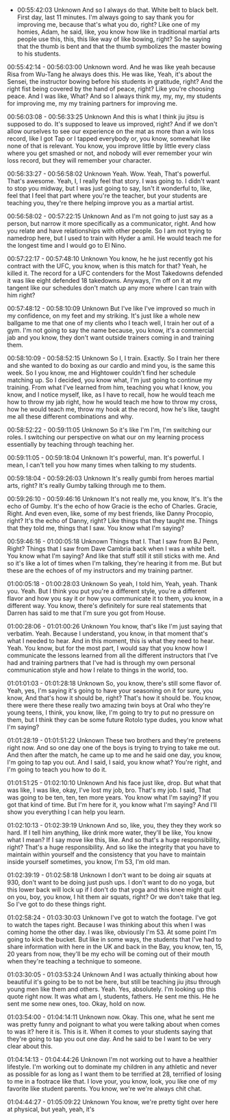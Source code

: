  - 00:55:42:03
Unknown
And so I always do that. White belt to black belt. First day, last 11 minutes. I'm always going to say thank you for improving me, because that's what you do, right? Like one of my homies, Adam, he said, like, you know how like in traditional martial arts people use this, this, this like way of like bowing, right? So he saying that the thumb is bent and that the thumb symbolizes the master bowing to his students.

00:55:42:14 - 00:56:03:00
Unknown
word. And he was like yeah because Risa from Wu-Tang he always does this. He was like, Yeah, it's about the Sensei, the instructor bowing before his students in gratitude, right? And the right fist being covered by the hand of peace, right? Like you're choosing peace. And I was like, What? And so I always think my, my, my, my students for improving me, my my training partners for improving me.

00:56:03:08 - 00:56:33:25
Unknown
And this is what I think jiu jitsu is supposed to do. It's supposed to leave us improved, right? And if we don't allow ourselves to see our experience on the mat as more than a win loss record, like I got Tap or I tapped everybody or, you know, somewhat like none of that is relevant. You know, you improve little by little every class where you get smashed or not, and nobody will ever remember your win loss record, but they will remember your character.

00:56:33:27 - 00:56:58:02
Unknown
Yeah. Wow. Yeah, That's powerful. That's awesome. Yeah, I, I really feel that story. I was going to. I didn't want to stop you midway, but I was just going to say, Isn't it wonderful to, like, feel that I feel that part where you're the teacher, but your students are teaching you, they're there helping improve you as a martial artist.

00:56:58:02 - 00:57:22:15
Unknown
And as I'm not going to just say as a person, but narrow it more specifically as a communicator, right. And how you relate and have relationships with other people. So I am not trying to namedrop here, but I used to train with Hyder a amil. He would teach me for the longest time and I would go to El Nino.

00:57:22:17 - 00:57:48:10
Unknown
You know, he he just recently got his contract with the UFC, you know, when is this match for that? Yeah, he killed it. The record for a UFC contenders for the Most Takedowns defended it was like eight defended 18 takedowns. Anyways, I'm off on it at my tangent like our schedules don't match up any more where I can train with him right?

00:57:48:12 - 00:58:10:09
Unknown
But I've like I've improved so much in my confidence, on my feet and my striking. It's just like a whole new ballgame to me that one of my clients who I teach well, I train her out of a gym. I'm not going to say the name because, you know, it's a commercial jab and you know, they don't want outside trainers coming in and training them.

00:58:10:09 - 00:58:52:15
Unknown
So I, I train. Exactly. So I train her there and she wanted to do boxing as our cardio and mind you, is the same this week. So I you know, me and Hightower couldn't find her schedule matching up. So I decided, you know what, I'm just going to continue my training. From what I've learned from him, teaching you what I know, you know, and I notice myself, like, as I have to recall, how he would teach me how to throw my jab right, how he would teach me how to throw my cross, how he would teach me, throw my hook at the record, how he's like, taught me all these different combinations and why.

00:58:52:22 - 00:59:11:05
Unknown
So it's like I'm I'm, I'm switching our roles. I switching our perspective on what our on my learning process essentially by teaching through teaching her.

00:59:11:05 - 00:59:18:04
Unknown
It's powerful, man. It's powerful. I mean, I can't tell you how many times when talking to my students.

00:59:18:04 - 00:59:26:03
Unknown
It's really gumbi from heroes martial arts, right? It's really Gumby talking through me to them.

00:59:26:10 - 00:59:46:16
Unknown
It's not really me, you know, It's. It's the echo of Gumby. It's the echo of how Gracie is the echo of Charles. Gracie, Right. And even even, like, some of my best friends, like Danny Procopio, right? It's the echo of Danny, right? Like things that they taught me. Things that they told me, things that I saw. You know what I'm saying?

00:59:46:16 - 01:00:05:18
Unknown
Things that I. That I saw from BJ Penn, Right? Things that I saw from Dave Cambria back when I was a white belt. You know what I'm saying? And like that stuff still it still sticks with me. And so it's like a lot of times when I'm talking, they're hearing it from me. But but these are the echoes of of my instructors and my training partner.

01:00:05:18 - 01:00:28:03
Unknown
So yeah, I told him, Yeah, yeah. Thank you. Yeah. But I think you put you're a different style, you're a different flavor and how you say it or how you communicate it to them, you know, in a different way. You know, there's definitely for sure real statements that Darren has said to me that I'm sure you got from House.

01:00:28:06 - 01:01:00:26
Unknown
You know, that's like I'm just saying that verbatim. Yeah. Because I understand, you know, in that moment that's what I needed to hear. And in this moment, this is what they need to hear. Yeah. You know, but for the most part, I would say that you know how I communicate the lessons learned from all the different instructors that I've had and training partners that I've had is through my own personal communication style and how I relate to things in the world, too.

01:01:01:03 - 01:01:28:18
Unknown
So, you know, there's still some flavor of. Yeah, yes, I'm saying it's going to have your seasoning on it for sure, you know, And that's how it should be, right? That's how it should be. You know, there were there these really two amazing twin boys at Oral who they're young teens, I think, you know, like, I'm going to try to put no pressure on them, but I think they can be some future Rotolo type dudes, you know what I'm saying?

01:01:28:19 - 01:01:51:22
Unknown
These two brothers and they're preteens right now. And so one day one of the boys is trying to trying to take me out. And then after the match, he came up to me and he said one day, you know, I'm going to tap you out. And I said, I said, you know what? You're right, and I'm going to teach you how to do it.

01:01:51:25 - 01:02:10:10
Unknown
And his face just like, drop. But what that was like, I was like, okay, I've lost my job, bro. That's my job. I said, That was going to be ten, ten, ten more years. You know what I'm saying? If you got that kind of time. But I'm here for it, you know what I'm saying? And I'll show you everything I can help you learn.

01:02:10:13 - 01:02:39:19
Unknown
And so, like, you, they they they work so hard. If I tell him anything, like drink more water, they'll be like, You know what I mean? If I say move like this, like. And so that's a huge responsibility, right? That's a huge responsibility. And so like the integrity that you have to maintain within yourself and the consistency that you have to maintain inside yourself sometimes, you know, I'm 53, I'm old man.

01:02:39:19 - 01:02:58:18
Unknown
I don't want to be doing air squats at 930, don't want to be doing just push ups. I don't want to do no yoga, but this lower back will lock up if I don't do that yoga and this knee might quit on you, boy, you know, I hit them air squats, right? Or we don't take that leg. So I've got to do these things right.

01:02:58:24 - 01:03:30:03
Unknown
I've got to watch the footage. I've got to watch the tapes right. Because I was thinking about this when I was coming home the other day. I was like, obviously I'm 53. At some point I'm going to kick the bucket. But like in some ways, the students that I've had to share information with here in the UK and back in the Bay, you know, ten, 15, 20 years from now, they'll be my echo will be coming out of their mouth when they're teaching a technique to someone.

01:03:30:05 - 01:03:53:24
Unknown
And I was actually thinking about how beautiful it's going to be to not be here, but still be teaching jiu jitsu through young men like them and others. Yeah. Yes, absolutely. I'm looking up this quote right now. It was what am I, students, fathers. He sent me this. He he sent me some new ones, too. Okay, hold on now.

01:03:54:00 - 01:04:14:11
Unknown
now. Okay. This one, what he sent me was pretty funny and poignant to what you were talking about when comes to was it? here it is. This is it. When it comes to your students saying that they're going to tap you out one day. And he said to be I want to be very clear about this.

01:04:14:13 - 01:04:44:26
Unknown
I'm not working out to have a healthier lifestyle. I'm working out to dominate my children in any athletic and never as possible for as long as I want them to be terrified at 28, terrified of losing to me in a footrace like that. I love your, you know, look, you like one of my favorite like student parents. You know, we're we're always chit chat.

01:04:44:27 - 01:05:09:22
Unknown
You know, we're pretty tight over here at physical, but yeah, yeah, it's